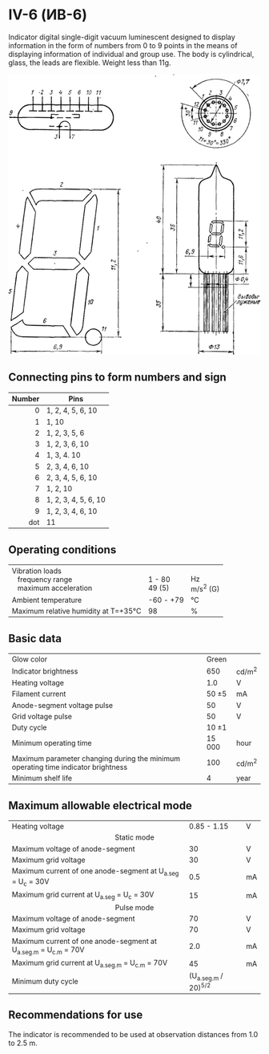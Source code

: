 # IV-6 (ИВ-6)

Indicator digital single-digit vacuum luminescent designed to display information in the form of numbers from 0 to 9
points in the means of displaying information of individual and group use. The body is cylindrical, glass, the leads are
flexible. Weight less than 11g.

![Diagram](diagram.png "Diagram")

## Connecting pins to form numbers and sign

| Number | Pins                 |
|-------:|----------------------|
|      0 | 1, 2, 4, 5, 6, 10    |
|      1 | 1, 10                |
|      2 | 1, 2, 3, 5, 6        |
|      3 | 1, 2, 3, 6, 10       |
|      4 | 1, 3, 4. 10          |
|      5 | 2, 3, 4, 6, 10       |
|      6 | 2, 3, 4, 5, 6, 10    |
|      7 | 1, 2, 10             |
|      8 | 1, 2, 3, 4, 5, 6, 10 |
|      9 | 1, 2, 3, 4, 6, 10    |
|    dot | 11                   |

## Operating conditions

<table>
<tr>
<td>
Vibration loads<br>
&nbsp;&nbsp;&nbsp;frequency range<br>
&nbsp;&nbsp;&nbsp;maximum acceleration
</td>
<td>
<br>
1 - 80<br>
49 (5)
</td>
<td>
<br>
Hz<br>
m/s<sup>2</sup> (G)
</td>
</tr>
<tr>
<td>Ambient temperature</td>
<td>-60 - +79
</td>
<td>°С</td>
</tr>
<tr>
<td>Maximum relative humidity at T=+35°С
</td>
<td>98</td>
<td>%</td>
</tr>
</table>

## Basic data

<table>
<tr>
<td>Glow color</td>
<td>Green</td>
<td></td>
</tr>
<tr>
<td>Indicator brightness</td>
<td>650</td>
<td>cd/m<sup>2</sup></td>
</tr>
<tr>
<td>Heating voltage</td>
<td>1.0</td>
<td>V</td>
</tr>  
<tr>
<td>Filament current</td>
<td>50 ±5</td>
<td>mA</td>
</tr>
<tr>
<td>Anode-segment voltage pulse</td>
<td>50</td>
<td>V</td>
</tr>
<tr>
<td>Grid voltage pulse</td>
<td>50</td>
<td>V</td>
</tr>
<tr>
<td>Duty cycle</td>
<td>10 ±1</td>
<td></td>
</tr>
<tr>
<td>Minimum operating time</td>
<td>15 000</td>
<td>hour</td>
</tr>
<tr>
<td>Maximum parameter changing during the minimum operating time indicator brightness</td>
<td>100</td>
<td>cd/m<sup>2</sup></td>
</tr>
<tr>
<td>Minimum shelf life</td>
<td>4</td>
<td>year</td>
</tr>
</table>

## Maximum allowable electrical mode

<table>
<tr>
<td>Heating voltage</td>
<td>0.85 - 1.15</td>
<td>V</td>
</tr>
<tr>
<td colspan="3" align="center">Static mode</td>
</tr>
<tr>
<td>Maximum voltage of anode-segment</td>
<td>30</td>
<td>V</td>
</tr>
<tr>
<td>Maximum grid voltage</td>
<td>30</td>
<td>V</td>
</tr>
<tr>
<td>Maximum current of one anode-segment at U<sub>a.seg</sub> = U<sub>c</sub> = 30V</td>
<td>0.5</td>
<td>mA</td>
</tr>
<tr>
<td>Maximum grid current at U<sub>a.seg</sub> = U<sub>c</sub> = 30V</td>
<td>15</td>
<td>mA</td>
</tr>
<tr>
<td colspan="3" align="center">Pulse mode</td>
</tr>
<tr>
<td>Maximum voltage of anode-segment</td>
<td>70</td>
<td>V</td>
</tr>
<tr>
<td>Maximum grid voltage</td>
<td>70</td>
<td>V</td>
</tr>
<tr>
<td>Maximum current of one anode-segment at U<sub>a.seg.m</sub> = U<sub>c.m</sub> = 70V</td>
<td>2.0</td>
<td>mA</td>
</tr>
<tr>
<td>Maximum grid current at U<sub>a.seg.m</sub> = U<sub>c.m</sub> = 70V</td>
<td>45</td>
<td>mA</td>
</tr>
<tr>
<td>Minimum duty cycle</td>
<td>(U<sub>a.seg.m</sub> / 20)<sup>5/2</sup></td>
<td></td>
</tr>
</table>

## Recommendations for use

The indicator is recommended to be used at observation distances from 1.0 to 2.5 m.

